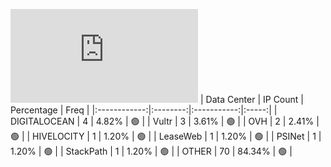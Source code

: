 ![Diagramm](https://github.com/obajay/StateSync-snapshots/blob/main/Projects/Juno/1/README.md)
| Data Center | IP Count | Percentage | Freq |
|:------------:|:--------:|:-----------:|:-----:|
| DIGITALOCEAN | 4 | 4.82% | 🟢 |
| Vultr | 3 | 3.61% | 🟢 |
| OVH | 2 | 2.41% | 🟢 |
| HIVELOCITY | 1 | 1.20% | 🟢 |
| LeaseWeb | 1 | 1.20% | 🟢 |
| PSINet | 1 | 1.20% | 🟢 |
| StackPath | 1 | 1.20% | 🟢 |
| OTHER | 70 | 84.34% | 🟢 |